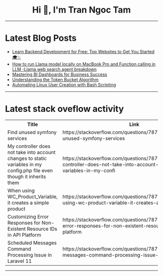 <h1 align="center">Hi 👋, I'm Tran Ngoc Tam</h1>

---

# Latest Blog Posts 
<!-- BLOG-POST-LIST:START -->
- [Learn Backend Development for Free: Top Websites to Get You Started 🎓✨](https://dev.to/devella/learn-backend-development-for-free-top-websites-to-get-you-started-1d3j)
- [How to run Llama model locally on MacBook Pro and Function calling in LLM -Llama web search agent breakdown](https://dev.to/selvapal/how-to-run-llama-model-locally-on-macbook-pro-and-function-calling-in-llm-llama-web-search-agent-breakdown-12dl)
- [Mastering BI Dashboards for Business Success](https://dev.to/sejal_4218d5cae5da24da188/mastering-bi-dashboards-for-business-success-3gi2)
- [Understanding the Token Bucket Algorithm](https://dev.to/keploy/understanding-the-token-bucket-algorithm-5800)
- [Automating Linux User Creation with Bash Scripting](https://dev.to/sylvude/automating-linux-user-creation-with-bash-scripting-508d)
<!-- BLOG-POST-LIST:END -->

---

# Latest stack oveflow activity
<table>
  <tr><th>Title</th><th>Link</th></tr>
  <!-- STACKOVERFLOW:START --><tr><td>Find unused symfony services</td><td>https://stackoverflow.com/questions/78702135/find-unused-symfony-services</td></tr><tr><td>My controller does not take into account changes to static variables in my config.php file even though it inherits them</td><td>https://stackoverflow.com/questions/78702084/my-controller-does-not-take-into-account-changes-to-static-variables-in-my-confi</td></tr><tr><td>When using WC_Product_Variable, it creates a simple product</td><td>https://stackoverflow.com/questions/78701914/when-using-wc-product-variable-it-creates-a-simple-product</td></tr><tr><td>Customizing Error Responses for Non-Existent Resource IDs in API Platform</td><td>https://stackoverflow.com/questions/78701743/customizing-error-responses-for-non-existent-resource-ids-in-api-platform</td></tr><tr><td>Scheduled Messages Command Processing Issue in Laravel 11</td><td>https://stackoverflow.com/questions/78701491/scheduled-messages-command-processing-issue-in-laravel-11</td></tr><!-- STACKOVERFLOW:END -->
</table>

---


